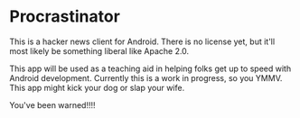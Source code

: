 # Procrastinator

This is a hacker news client for Android. There is no license yet,
but it'll most likely be something liberal like Apache 2.0.

This app will be used as a teaching aid in helping folks get up to speed
with Android development. Currently this is a work in progress, so
you YMMV. This app might kick your dog or slap your wife.

You've been warned!!!!

